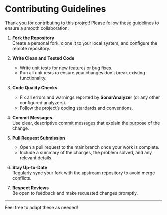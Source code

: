 # Contributing Guidelines

Thank you for contributing to this project! Please follow these guidelines to ensure a smooth collaboration:

1. **Fork the Repository**  
   Create a personal fork, clone it to your local system, and configure the remote repository.

2. **Write Clean and Tested Code**  
   - Write unit tests for new features or bug fixes.  
   - Run all unit tests to ensure your changes don’t break existing functionality.

3. **Code Quality Checks**  
   - Fix all errors and warnings reported by **SonarAnalyzer** (or any other configured analyzers).  
   - Follow the project’s coding standards and conventions.

4. **Commit Messages**  
   Use clear, descriptive commit messages that explain the purpose of the change.

5. **Pull Request Submission**  
   - Open a pull request to the main branch once your work is complete.  
   - Include a summary of the changes, the problem solved, and any relevant details.

6. **Stay Up-to-Date**  
   Regularly sync your fork with the upstream repository to avoid merge conflicts.

7. **Respect Reviews**  
   Be open to feedback and make requested changes promptly.

---

Feel free to adapt these as needed!
